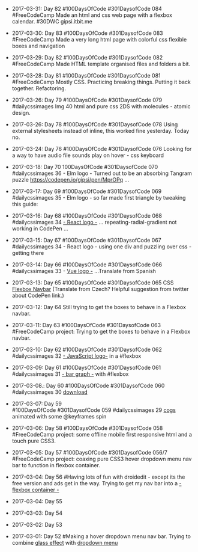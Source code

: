 * 2017-03-31: Day 82
#100DaysOfCode #301DaysofCode 084
#FreeCodeCamp Made an html and css web page with a flexbox calendar. #30DWC gipsi.itbit.me

* 2017-03-30: Day 83
#100DaysOfCode #301DaysofCode 083
#FreeCodeCamp Made a very long html page with colorful css flexible boxes and navigation 

* 2017-03-29: Day 82
#100DaysOfCode #301DaysofCode 082
#FreeCodeCamp Made HTML template
organised files and folders a bit.

* 2017-03-28: Day 81
#100DaysOfCode #301DaysofCode 081
#FreeCodeCamp Mostly CSS. Practicing breaking things. Putting it back together. Refactoring.

* 2017-03-26: Day 79
#100DaysOfCode #301DaysofCode 079
#dailycssimages  Img 40 html and pure css 2DS with molecules - atomic design.

* 2017-03-26: Day 78
#100DaysOfCode #301DaysofCode 078
Using external stylesheets instead of inline, this worked fine yesterday. Today no.

* 2017-03-24: Day 76
#100DaysOfCode #301DaysofCode 076
Looking for a way to have audio file sounds play on hover - css keyboard

* 2017-03-18: Day 70
100DaysOfCode #301DaysofCode 070
#dailycssimages 36 - Elm logo - Turned out to be an absorbing Tangram puzzle 
https://codepen.io/gipsi/pen/MprOPq …

* 2017-03-17: Day 69
#100DaysOfCode #301DaysofCode 069
#dailycssimages 35 - Elm logo - so far made first triangle by tweaking this guide: 

* 2017-03-16: Day 68 
#100DaysOfCode #301DaysofCode 068
#dailycssimages 34 [- React logo -](https://codepen.io/gipsi/pen/ZeXarN)  … repeating-radial-gradient not working in CodePen
 …

* 2017-03-15: Day 67
#100DaysOfCode #301DaysofCode 067
#dailycssimages 34 - React logo  - using one div and puzzling over css - getting there

* 2017-03-14: Day 66
#100DaysOfCode #301DaysofCode 066
#dailycssimages 33 - [Vue  logo -](http://codepen.io/gipsi/pen/zZzmyg)  …Translate from Spanish

* 2017-03-13: Day 65
#100DaysOfCode #301DaysofCode 065 CSS [Flexbox Navbar](http://codepen.io/gipsi/pen/evWGgX) (Translate from Czech? Helpful suggestion from twitter about 
CodePen link.)  


* 2017-03-12: Day 64 
Still trying to get the boxes to behave in a Flexbox navbar.

* 2017-03-11: Day 63
#100DaysOfCode #301DaysofCode 063 #FreeCodeCamp project:
Trying to get the boxes to behave in a Flexbox navbar.



* 2017-03-10: Day 62
#100DaysOfCode #301DaysofCode 062
#dailycssimages 32 [-  JavaScript logo-](http://codepen.io/gipsi/pen/evgJja) in a  #flexbox



* 2017-03-09: Day 61
#100DaysOfCode #301DaysofCode 061
#dailycssimages 31 [-  bar graph -](https://codepen.io/gipsi/pen/KWNaBy) with #flexbox



* 2017-03-08.: Day 60
#100DaysOfCode #301DaysofCode 060
#dailycssimages 30 [download](https://t.co/aULEPtIT8F)

* 2017-03-07: Day 59   
#100DaysOfCode #301DaysofCode 059 
#dailycssimages 29 [cogs](https://t.co/pQ8cEJBQOa) animated with some @keyframes spin 

* 2017-03-06: Day 58 
#100DaysOfCode #301DaysofCode 058 #FreeCodeCamp project: some offline mobile first  responsive html and a touch pure CSS3.

* 2017-03-05: Day 57
#100DaysOfCode #301DaysofCode 056/7 #FreeCodeCamp project: coaxing  pure CSS3 hover dropdown menu nav bar to function in flexbox container.

* 2017-03-04: Day 56 
#Having lots of fun with droidedit - except its the free version and ads get in the way. 
Trying to get my nav bar into a [- flexbox container -](https://medium.freecodecamp.com/understanding-flexbox-everything-you-need-to-know-b4013d4dc9af#.nhp69jpbk)

* 2017-03-04: Day 55

* 2017-03-03: Day 54

* 2017-03-02: Day 53

* 2017-03-01: Day 52
#Making a hover dropdown menu nav bar.  Trying to combine [glass effect](http://creative-punch.net/2014/02/make-transparent-glass-menu-bar-css3/) with [dropdown menu](https://webdesignerhut.com/css-dropdown-menu/)
